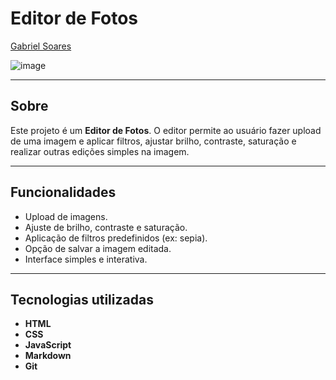 # Editor de Fotos

[Gabriel Soares](https://www.linkedin.com/in/gabriel-soares-3098782b0/)

![image](https://github.com/user-attachments/assets/80f61932-cd96-468e-aa63-8eedca270590)

---

## Sobre
Este projeto é um **Editor de Fotos**. O editor permite ao usuário fazer upload de uma imagem e aplicar filtros, ajustar brilho, contraste, saturação e realizar outras edições simples na imagem.

---

## Funcionalidades
- Upload de imagens.
- Ajuste de brilho, contraste e saturação.
- Aplicação de filtros predefinidos (ex: sepia).
- Opção de salvar a imagem editada.
- Interface simples e interativa.

---

## Tecnologias utilizadas
- **HTML**
- **CSS**
- **JavaScript**
- **Markdown**
- **Git**

